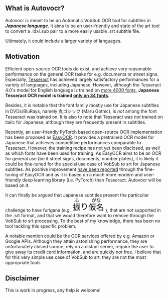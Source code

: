 ## What is Autovocr?

Autovocr is meant to be an Automatic VobSub OCR tool for subtitles in ***Japanese language***. It aims to be an user-friendly and state of the art tool to convert a .idx/.sub pair to a more easily usable .srt subtitle file.

Ultimately, it could include a larger variety of languages.

## Motivation

Efficient open-source OCR tools do exist, and achieve very reasonable performance on the general OCR tasks for e.g. documents or street signs. Especially, [Tesseract](https://github.com/tesseract-ocr/tesseract) has achieved largely satisfactory performances for a variety of languages, including Japanese. However, although the Tesseract 4.0's model for English language is trained on [more 4000 fonts](https://github.com/tesseract-ocr/langdata_lstm/blob/master/eng/okfonts.txt), **Japanese Tesseract OCR model is trained [only on 34 fonts](https://github.com/tesseract-ocr/langdata_lstm/blob/master/eng/okfonts.txt)**.

Besides, it is notable that the font family mostly use for Japanese subtitles in DVDs/BluRays, namely 丸ゴシック (Maru Gothic), is *not* among the font Tesseract was trained on. It is also to note that Tesseract was *not* trained on italic for Japanese, although they are frequently present in subtitles.

Recently, an user-friendly PyTorch based open-source OCR implementation has been proposed as [EasyOCR](https://github.com/JaidedAI/EasyOCR). It provides a pretrained OCR model for Japanese that achieves competitive performances comparable to Tesseract. However, the training recipe has not yet been disclosed, as well as which fonts have been used for training. As EasyOCR aims to be an OCR for general use (be it street signs, documents, number plates), it is likely it could be fine-tuned for the special use case of VobSub to srt for Japanese subtitles. As positive improvement [have been reported](https://github.com/JaidedAI/EasyOCR/issues/317) through the fine-tuning of EasyOCR and as it is based on a much more modern and user-friendly deep learning library (i.e. PyTorch) than Tesseract, Autovocr will be based on it.

It can finally be argued that Japanese subtitles present the particuliar challenge to have furigana (e.g. ![furigana](examples/furigana.png)), that are *not* supported in the .srt format, and that we would therefore want to remove through the VobSub to srt processing. To the best of my knowledge, there has been no tool tackling this specific problem.

A notable mention could be the OCR services offered by e.g. Amazon or Google APIs. Although they attain astonishing performance, they are unfortunately closed source, rely on a distant server, require the user to give away its credit card information, and are quickly not free. I believe that for this very simple use case of VobSub to srt, they are not the most appropriate tools.

## Disclaimer

This is work in progress, any help is welcome!
